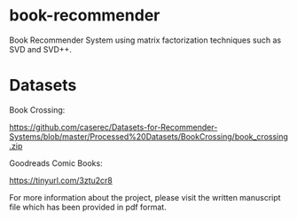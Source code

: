 # book-recommender
Book Recommender System using matrix factorization techniques such as SVD and SVD++.

# Datasets

Book Crossing: 

https://github.com/caserec/Datasets-for-Recommender-Systems/blob/master/Processed%20Datasets/BookCrossing/book_crossing.zip

Goodreads Comic Books:

https://tinyurl.com/3ztu2cr8

For more information about the project, please visit the written manuscript file which has been provided in pdf format.
